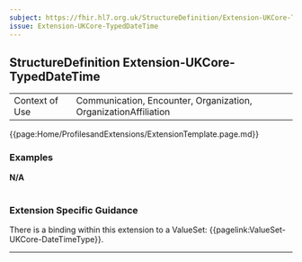 ```yaml
---
subject: https://fhir.hl7.org.uk/StructureDefinition/Extension-UKCore-TypedDateTime
issue: Extension-UKCore-TypedDateTime
---
```

## StructureDefinition Extension-UKCore-TypedDateTime

<table id="addToTranspose">
<tr><td>Context of Use</td>
<td>Communication, Encounter, Organization, OrganizationAffiliation</td>
</tr>
</table>

{{page:Home/ProfilesandExtensions/ExtensionTemplate.page.md}}

<div id="Examples" class="tabcontent">
  <h3>Examples</h3>
  <b>N/A</b>
<br><br>
</div>


<h3 id="guidance-TypedDateTime">Extension Specific Guidance</h3>
There is a binding within this extension to a ValueSet: {{pagelink:ValueSet-UKCore-DateTimeType}}.

---